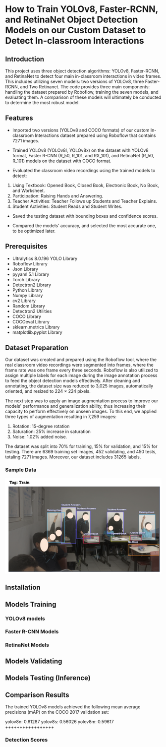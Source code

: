 # How to Train YOLOv8, Faster-RCNN, and RetinaNet Object Detection Models on our Custom Dataset to Detect In-classroom Interactions

## Introduction
This project uses three object detection algorithms: YOLOv8, Faster-RCNN, and RetinaNet to detect four main in-classroom interactions in video frames. This includes utilizing seven models: two versions of YOLOv8, three Faster-RCNN, and Two Retinanet. The code provides three main components: handling the dataset prepared by Roboflow, training the seven models, and evaluating them. A comparison of these models will ultimately be conducted to determine the most robust model.  
## Features
- Imported two versions (YOLOv8 and COCO formats) of our custom In-classroom Interactions dataset prepared using Roboflow that contains 7271 images.

- Trained YOLOv8  (YOLOv8l, YOLOv8x) on the dataset with YOLOv8 format, Faster R-CNN (R_50, R_101, and RX_101), and RetinaNet (R_50, R_101) models on the dataset with COCO format.

- Evaluated the classroom video recordings using the trained models to detect: 
1. Using Textbook: Opened Book, Closed Book, Electronic Book, No Book, and Worksheet.
2. Participation: Raising Hands and Answering.
3. Teacher Activities: Teacher Follows up Students and Teacher Explains.
4. Student Activities: Student Reads and Student Writes.

- Saved the testing dataset with bounding boxes and confidence scores.

- Compared the models' accuracy, and selected the most accurate one, to be optimized later. 
## Prerequisites
- Ultralytics 8.0.196 YOLO Library
- Roboflow Library
- Json Library
- pyyaml 5.1 Library
- Torch Library
- Detectron2 Library
- Python Library
- Numpy Library
- cv2 Library
- Random Library
- Detectron2 Utilities
- COCO Library
- COCOeval Library
- sklearn.metrics Library
- matplotlib.pyplot Library
## Dataset Preparation
Our dataset was created and prepared using the Roboflow tool, where the real classroom video recordings were segmented into frames, where the frame rate was one frame every three seconds. Roboflow is also utilized to assign multiple labels for each image during the image annotation process to feed the object detection models effectively. After cleaning and annotating, the dataset size was reduced to 3,025 images, automatically oriented, and resized to 224 × 224 pixels. 

The next step was to apply an image augmentation process to improve our models' performance and generalization ability, thus increasing their capacity to perform effectively on unseen images. To this end, we applied three types of augmentation resulting in 7,259 images: 
1. Rotation: 15-degree rotation
2. Saturation: 25% increase in saturation
3. Noise: 1.02% added noise.

The dataset was split into 70% for training, 15% for validation, and 15% for testing. There are 6369 training set images, 452 validating, and 450 tests, totaling 7271 images. Moreover, our dataset includes 31265 labels.

### Sample Data
![image](https://github.com/ArwaASM/In-classroom-Interaction-Detection/blob/main/Training%20Sample%20.png?raw=true)

## Installation

## Models Training

### YOLOv8 models

### Faster R-CNN Models

### RetinaNet Models

## Models Validating

## Models Testing (Inference)

## Comparison Results

The trained YOLOv8 models achieved the following mean average precisions (mAP) on the COCO 2017 validation set:

yolov8n: 0.61287
yolov8s: 0.56026
yolov8m: 0.59617
+++++++++++++++++
### Detection Scores







